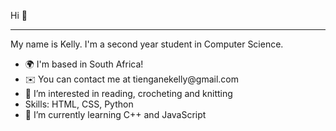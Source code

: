 Hi 👋
<hr>
My name is Kelly. I'm a second year student in Computer Science.

<ul>
  <li>🌍  I'm based in South Africa!</li>
  <li>✉️  You can contact me at tienganekelly@gmail.com</li>
  <li>👀 I’m interested in reading, crocheting and knitting</li>
  <li> Skills: HTML, CSS, Python</li>
  <li>🌱 I’m currently learning C++ and JavaScript</li>
</ul>
